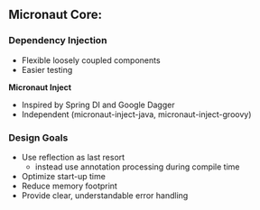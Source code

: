 ## Micronaut Core:

### Dependency Injection
- Flexible loosely coupled components 
- Easier testing 

**Micronaut Inject**
- Inspired by Spring DI and Google Dagger
- Independent (micronaut-inject-java, micronaut-inject-groovy)

### Design Goals
- Use reflection as last resort
  - instead use annotation processing during compile time
- Optimize start-up time
- Reduce memory footprint 
- Provide clear, understandable error handling


